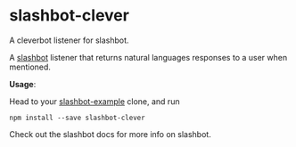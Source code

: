 # slashbot-clever
A cleverbot listener for slashbot.

A [slashbot](https://github.com/jesseditson/slashbot) listener that returns natural languages responses to a user when mentioned.

**Usage**:

Head to your [slashbot-example](https://github.com/jesseditson/slashbot-example) clone, and run

`npm install --save slashbot-clever`

Check out the slashbot docs for more info on slashbot.
